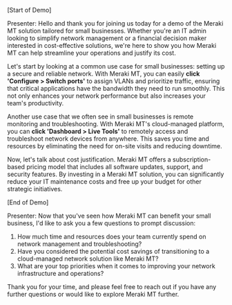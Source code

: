 [Start of Demo]

Presenter: Hello and thank you for joining us today for a demo of the Meraki MT solution tailored for small businesses. Whether you're an IT admin looking to simplify network management or a financial decision maker interested in cost-effective solutions, we're here to show you how Meraki MT can help streamline your operations and justify its cost.

Let's start by looking at a common use case for small businesses: setting up a secure and reliable network. With Meraki MT, you can easily **click 'Configure > Switch ports'** to assign VLANs and prioritize traffic, ensuring that critical applications have the bandwidth they need to run smoothly. This not only enhances your network performance but also increases your team's productivity.

Another use case that we often see in small businesses is remote monitoring and troubleshooting. With Meraki MT's cloud-managed platform, you can **click 'Dashboard > Live Tools'** to remotely access and troubleshoot network devices from anywhere. This saves you time and resources by eliminating the need for on-site visits and reducing downtime.

Now, let's talk about cost justification. Meraki MT offers a subscription-based pricing model that includes all software updates, support, and security features. By investing in a Meraki MT solution, you can significantly reduce your IT maintenance costs and free up your budget for other strategic initiatives.

[End of Demo]

Presenter: Now that you've seen how Meraki MT can benefit your small business, I'd like to ask you a few questions to prompt discussion:

1. How much time and resources does your team currently spend on network management and troubleshooting?
2. Have you considered the potential cost savings of transitioning to a cloud-managed network solution like Meraki MT?
3. What are your top priorities when it comes to improving your network infrastructure and operations?

Thank you for your time, and please feel free to reach out if you have any further questions or would like to explore Meraki MT further.
